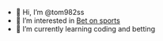 - 👋 Hi, I’m @tom982ss
- 👀 I’m interested in <a href="https://superbetting.com/bookmakers/">Bet on sports</a>
- 🌱 I’m currently learning coding and betting


<!---
tom982ss/tom982ss is a ✨ special ✨ repository because its `README.md` (this file) appears on your GitHub profile.
You can click the Preview link to take a look at your changes.
--->
